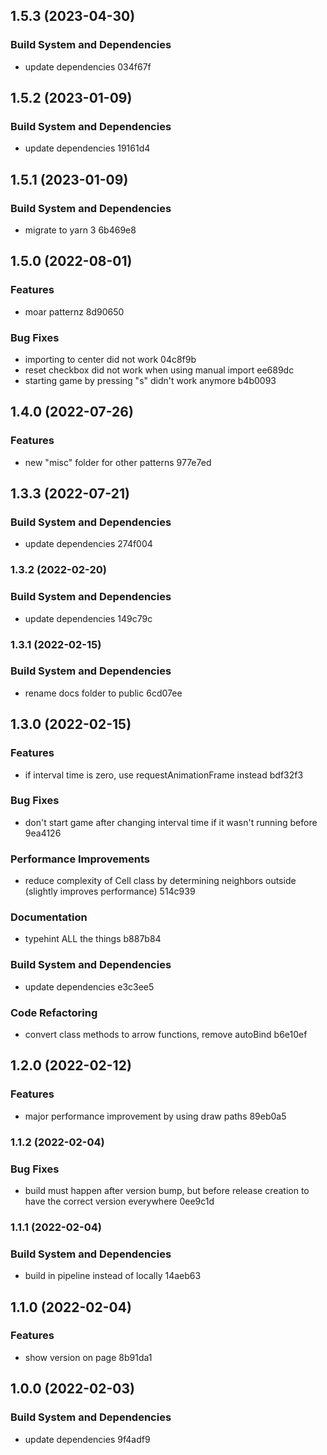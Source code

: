## 1.5.3 (2023-04-30)


### Build System and Dependencies

* update dependencies 034f67f

## 1.5.2 (2023-01-09)


### Build System and Dependencies

* update dependencies 19161d4

## 1.5.1 (2023-01-09)


### Build System and Dependencies

* migrate to yarn 3 6b469e8

## 1.5.0 (2022-08-01)


### Features

* moar patternz 8d90650


### Bug Fixes

* importing to center did not work 04c8f9b
* reset checkbox did not work when using manual import ee689dc
* starting game by pressing "s" didn't work anymore b4b0093

## 1.4.0 (2022-07-26)


### Features

* new "misc" folder for other patterns 977e7ed

## 1.3.3 (2022-07-21)


### Build System and Dependencies

* update dependencies 274f004

### 1.3.2 (2022-02-20)

### Build System and Dependencies

- update dependencies 149c79c

### 1.3.1 (2022-02-15)

### Build System and Dependencies

- rename docs folder to public 6cd07ee

## 1.3.0 (2022-02-15)

### Features

- if interval time is zero, use requestAnimationFrame instead bdf32f3

### Bug Fixes

- don't start game after changing interval time if it wasn't running before 9ea4126

### Performance Improvements

- reduce complexity of Cell class by determining neighbors outside (slightly improves performance) 514c939

### Documentation

- typehint ALL the things b887b84

### Build System and Dependencies

- update dependencies e3c3ee5

### Code Refactoring

- convert class methods to arrow functions, remove autoBind b6e10ef

## 1.2.0 (2022-02-12)

### Features

- major performance improvement by using draw paths 89eb0a5

### 1.1.2 (2022-02-04)

### Bug Fixes

- build must happen after version bump, but before release creation to have the correct version everywhere 0ee9c1d

### 1.1.1 (2022-02-04)

### Build System and Dependencies

- build in pipeline instead of locally 14aeb63

## 1.1.0 (2022-02-04)

### Features

- show version on page 8b91da1

## 1.0.0 (2022-02-03)

### Build System and Dependencies

- update dependencies 9f4adf9
